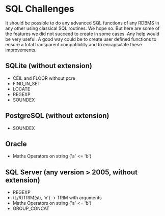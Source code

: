 # SQL Challenges

It should be possible to do any advanced SQL functions of any RDBMS in any other using classical SQL routines. We hope so.
But here are some of the features we did not succeed to create in some cases. Any help would be very useful.
A good way could be to create user defined functions to ensure a total transparent compatibility and to encapsulate these improvements.


## SQLite (without extension)
- CEIL and FLOOR without pcre
- FIND_IN_SET
- LOCATE
- REGEXP
- SOUNDEX

## PostgreSQL (without extension)
- SOUNDEX


## Oracle
- Maths Operators on string ('a' <= 'b')


## SQL Server (any version > 2005, without extension)
- REGEXP
- (L/R)TRIM(str, 'x') -> TRIM with arguments
- Maths Operators on string ('a' <= 'b')
- GROUP_CONCAT
